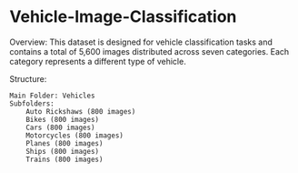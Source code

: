 # Vehicle-Image-Classification


Overview: This dataset is designed for vehicle classification tasks and contains a total of 5,600 images distributed across seven categories. Each category represents a different type of vehicle.

Structure:

    Main Folder: Vehicles
    Subfolders:
        Auto Rickshaws (800 images)
        Bikes (800 images)
        Cars (800 images)
        Motorcycles (800 images)
        Planes (800 images)
        Ships (800 images)
        Trains (800 images)
